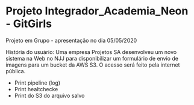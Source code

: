 # Projeto Integrador_Academia_Neon - GitGirls

Projeto em Grupo - apresentação no dia 05/05/2020

História do usuário: Uma empresa Projetos SA desenvolveu um novo sistema na Web no NJJ para disponibilizar um formulário de envio de imagens para um bucket da AWS S3. O acesso será feito pela internet pública.

* Print pipeline (log)
* Print healtchecke
* Print do S3 do arquivo salvo 
